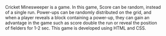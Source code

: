 Cricket Minesweeper is a game. In this game, Score can be random, instead of a single run. Power-ups can be randomly distributed on the grid, and when a player reveals a block containing a power-up, they can gain an advantage in the game such as score double the run or reveal the position of fielders for 1-2 sec.
This game is developed using HTML and CSS.
